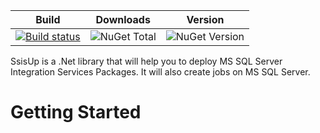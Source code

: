 | Build | Downloads | Version |
|-------|-----------|---------|
| [![Build status](https://ci.appveyor.com/api/projects/status/wpk6usmw3welkac8?svg=true)](https://ci.appveyor.com/project/jsm85/ssisup) | ![NuGet Total](https://img.shields.io/nuget/dt/SsisUp.svg) | ![NuGet Version](https://img.shields.io/nuget/v/SsisUp.svg) |


SsisUp is a .Net library that will help you to deploy MS SQL Server Integration Services Packages. It will also create jobs on MS SQL Server.

# Getting Started

